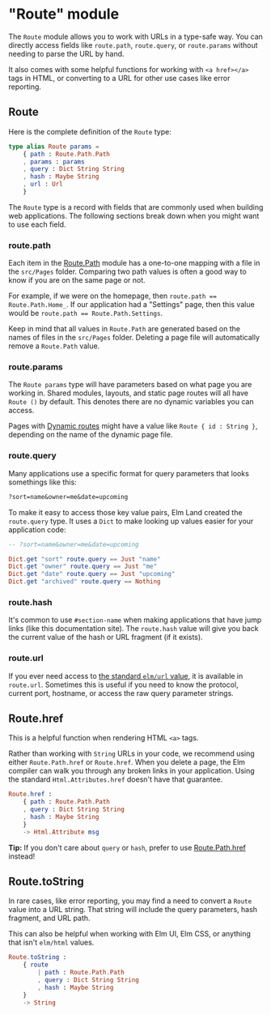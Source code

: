 # "Route" module

The `Route` module allows you to work with URLs in a type-safe way. You can directly access fields like `route.path`, `route.query`, or `route.params` without needing to parse the URL by hand.

It also comes with some helpful functions for working with `<a href></a>` tags in HTML, or converting to a URL for other use cases like error reporting. 

## Route

Here is the complete definition of the `Route` type:

```elm
type alias Route params =
    { path : Route.Path.Path
    , params : params
    , query : Dict String String
    , hash : Maybe String
    , url : Url
    }
```

The `Route` type is a record with fields that are commonly used when building web applications. The following sections break down when you might want to use each field.

### route.path

Each item in the [Route.Path](./route-path.md) module has a one-to-one mapping with a file in the `src/Pages` folder. Comparing two path values is often a good way to know if you are on the same page or not.

For example, if we were on the homepage, then `route.path == Route.Path.Home_`. If our application had a "Settings" page, then this value would be `route.path == Route.Path.Settings`.

Keep in mind that all values in `Route.Path` are generated based on the names of files in the `src/Pages` folder. Deleting a page file will automatically remove a `Route.Path` value.


### route.params

The `Route params` type will have parameters based on what page you are working in. Shared modules, layouts, and static page routes will all have `Route ()` by default. This denotes there are no dynamic variables you can access.

Pages with [Dynamic routes](../concepts/pages.md#dynamic-routes) might have a value like `Route { id : String }`, depending on the name of the dynamic page file.


### route.query

Many applications use a specific format for query parameters that looks somethings like this:

```txt
?sort=name&owner=me&date=upcoming
```

To make it easy to access those key value pairs, Elm Land created the `route.query` type. It uses a `Dict` to make looking up values easier for your application code:

```elm
-- ?sort=name&owner=me&date=upcoming

Dict.get "sort" route.query == Just "name"
Dict.get "owner" route.query == Just "me"
Dict.get "date" route.query == Just "upcoming"
Dict.get "archived" route.query == Nothing
```

### route.hash

It's common to use `#section-name` when making applications that have jump links (like this documentation site). The `route.hash` value will give you back the current value of the hash or URL fragment (if it exists).


### route.url

If you ever need access to [the standard `elm/url` value](https://package.elm-lang.org/packages/elm/url/latest/Url), it is available in `route.url`. Sometimes this is useful if you need to know the protocol, current port, hostname, or access the raw query parameter strings.

## Route.href

This is a helpful function when rendering HTML `<a>` tags.

Rather than working with `String` URLs in your code, we recommend using either `Route.Path.href` or `Route.href`. When you delete a page, the Elm compiler can walk you through any broken links in your application. Using the standard `Html.Attributes.href` doesn't have that guarantee.

```elm
Route.href : 
    { path : Route.Path.Path
    , query : Dict String String
    , hash : Maybe String
    }
    -> Html.Attribute msg
```

__Tip:__ If you don't care about `query` or `hash`, prefer to use [Route.Path.href](./route-path.md) instead!


## Route.toString

In rare cases, like error reporting, you may find a need to convert a `Route` value into a URL string. That string will include the query parameters, hash fragment, and URL path.

This can also be helpful when working with Elm UI, Elm CSS, or anything that isn't `elm/html` values.

```elm
Route.toString :
    { route
        | path : Route.Path.Path
        , query : Dict String String
        , hash : Maybe String
    }
    -> String
```
